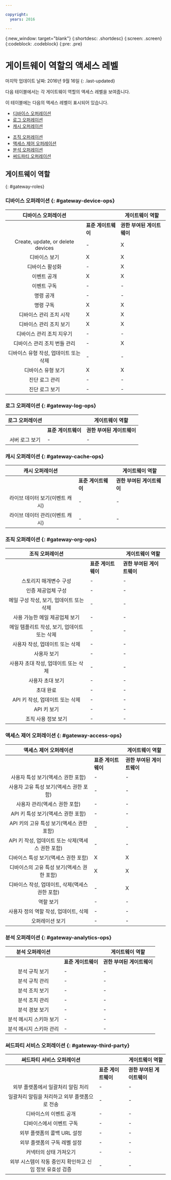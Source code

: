 ```yaml
---

copyright:
  years: 2016

---
```


{:new_window: target="blank"}
{:shortdesc: .shortdesc}
{:screen: .screen}
{:codeblock: .codeblock}
{:pre: .pre}

# 게이트웨이 역할의 액세스 레벨
마지막 업데이트 날짜: 2016년 9월 16일
{: .last-updated}

다음 테이블에서는 각 게이트웨이 역할의 액세스 레벨을 보여줍니다.

이 테이블에는 다음의 액세스 레벨이 표시되어 있습니다.
- [디바이스 오퍼레이션](#gateway-device-ops)
- [로그 오퍼레이션](#gateway-log-ops)
- [캐시 오퍼레이션](#gateway-cache-ops)
<!-- [Historian Operations](#gateway-historian) -->
- [조직 오퍼레이션](#gateway-org-ops)
- [액세스 제어 오퍼레이션](#gateway-access-ops)
- [분석 오퍼레이션](#gateway-analytics-ops)
- [써드파티 오퍼레이션](#gateway-third-party)  
<!-- - [Risk Management Operations](#gateway-risk-mgt) -->

## 게이트웨이 역할
{: #gateway-roles}

### 디바이스 오퍼레이션 {: #gateway-device-ops}

디바이스 오퍼레이션 || 게이트웨이 역할|
:--------: | ---------------------|------------------------
           | **표준 게이트웨이** | **권한 부여된 게이트웨이**
Create, update, or delete devices|-|X
디바이스 보기|X|X
디바이스 활성화|-|X
이벤트 공개|X|X
이벤트 구독|-|-
명령 공개|-|-
명령 구독|X|X
디바이스 관리 조치 시작|X|X
디바이스 관리 조치 보기|X|X
디바이스 관리 조치 지우기|-|-
디바이스 관리 조치 번들 관리|-|X
디바이스 유형 작성, 업데이트 또는 삭제|-|-
디바이스 유형 보기|X|X
진단 로그 관리|-|-
진단 로그 보기|-|-

### 로그 오퍼레이션 {: #gateway-log-ops}

로그 오퍼레이션 || 게이트웨이 역할|
:--------: | ---------------------|------------------------
           | **표준 게이트웨이** | **권한 부여된 게이트웨이**
서버 로그 보기|-|-

### 캐시 오퍼레이션 {: #gateway-cache-ops}

캐시 오퍼레이션  || 게이트웨이 역할|
:--------: | ---------------------|------------------------
           | **표준 게이트웨이** | **권한 부여된 게이트웨이**
라이브 데이터 보기(이벤트 캐시)|-|-
라이브 데이터 관리(이벤트 캐시)|-|-


### 조직 오퍼레이션 {: #gateway-org-ops}

조직 오퍼레이션  || 게이트웨이 역할|
:--------: | ---------------------|------------------------
           | **표준 게이트웨이** | **권한 부여된 게이트웨이**
스토리지 매개변수 구성|-|-
인증 제공업체 구성|-|-
메일 구성 작성, 보기, 업데이트 또는 삭제|-|-
사용 가능한 메일 제공업체 보기|-|-
메일 템플리트 작성, 보기, 업데이트 또는 삭제|-|-
사용자 작성, 업데이트 또는 삭제|-|-
사용자 보기|-|-
사용자 초대 작성, 업데이트 또는 삭제|-|-
사용자 초대 보기|-|-
초대 완료|-|-
API 키 작성, 업데이트 또는 삭제|-|-
API 키 보기|-|-
조직 사용 정보 보기|-|-

### 액세스 제어 오퍼레이션 {: #gateway-access-ops}

액세스 제어 오퍼레이션  || 게이트웨이 역할|
:--------: | ---------------------|------------------------
           | **표준 게이트웨이** | **권한 부여된 게이트웨이**
사용자 특성 보기(액세스 권한 포함)|-|-
사용자 고유 특성 보기(액세스 권한 포함)|-|-
사용자 관리(액세스 권한 포함)|-|-
API 키 특성 보기(액세스 권한 포함)|-|-
API 키의 고유 특성 보기(액세스 권한 포함)|-|-
API 키 작성, 업데이트 또는 삭제(액세스 권한 포함)|-|-
디바이스 특성 보기(액세스 권한 포함)|X|X
디바이스의 고유 특성 보기(액세스 권한 포함)|X|X
디바이스 작성, 업데이트, 삭제(액세스 권한 포함)|-|X
역할 보기|-|-
사용자 정의 역할 작성, 업데이트, 삭제|-|-
오퍼레이션 보기|-|-

### 분석 오퍼레이션 {: #gateway-analytics-ops}

분석 오퍼레이션  || 게이트웨이 역할|
:--------: | ---------------------|------------------------|
           | **표준 게이트웨이** | **권한 부여된 게이트웨이** |
분석 규칙 보기|-|-
분석 규칙 관리|-|-
분석 조치 보기|-|-
분석 조치 관리|-|-
분석 경보 보기|-|-
분석 메시지 스키마 보기|-|-
분석 메시지 스키마 관리|-|-

### 써드파티 서비스 오퍼레이션 {: #gateway-third-party}

써드파티 서비스 오퍼레이션  || 게이트웨이 역할|
:--------: | ---------------------|------------------------
           | **표준 게이트웨이** | **권한 부여된 게이트웨이**
외부 플랫폼에서 일괄처리 알림 처리|-|-
일괄처리 알림을 처리하고 외부 플랫폼으로 전송|-|-
디바이스의 이벤트 공개|-|-
디바이스에서 이벤트 구독|-|-
외부 플랫폼의 콜백 URL 설정|-|-
외부 플랫폼의 구독 레벨 설정|-|-
커넥터의 상태 가져오기|-|-
외부 시스템이 작동 중인지 확인하고 신임 정보 유효성 검증|-|-
